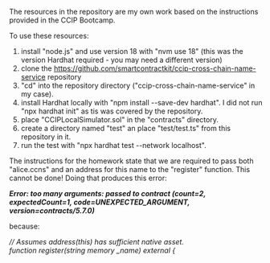 The resources in the repository are my own work based on the instructions provided in the CCIP Bootcamp.

To use these resources:

1. install "node.js" and use version 18 with "nvm use 18" (this was the version Hardhat required - you may need a different version)  
2. clone the https://github.com/smartcontractkit/ccip-cross-chain-name-service repository  
3. "cd" into the repository directory ("ccip-cross-chain-name-service" in my case).   
4. install Hardhat locally with "npm install --save-dev hardhat". I did not run "npx hardhat init" as tis was covered by the repository.  
5. place "CCIPLocalSimulator.sol" in the "contracts" directory.  
6. create a directory named "test" an place "test/test.ts" from this repository in it.  
7. run the test with "npx hardhat test --network localhost".  

The instructions for the homework state that we are required to pass both "alice.ccns" and an address for this name to the "register" function. This cannot be done! Doing that produces this error:  

***Error: too many arguments: passed to contract (count=2, expectedCount=1, code=UNEXPECTED_ARGUMENT, version=contracts/5.7.0)***

because:

*// Assumes address(this) has sufficient native asset.*  
*function register(string memory _name) external {*  
